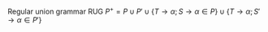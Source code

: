Regular union grammar RUG
$P^+=P\cup P' \cup \{ T\to \alpha;S\to \alpha \in P \} \cup \{ T\to \alpha;S'\to \alpha \in P' \}$